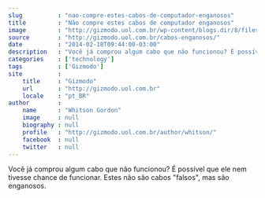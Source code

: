```yaml
---
slug          : "nao-compre-estes-cabos-de-computador-enganosos"
title         : "Não compre estes cabos de computador enganosos"
image         : "http://gizmodo.uol.com.br/wp-content/blogs.dir/8/files/2014/02/hdmi-to-vga-cable-1.jpg"
source        : "http://gizmodo.uol.com.br/cabos-enganosos/"
date          : "2014-02-18T09:44:00-03:00"
description   : "Você já comprou algum cabo que não funcionou? É possível que ele nem tivesse chance de funcionar. Estes não são cabos 'falsos', mas são enganosos."
categories    : ['technology']
tags          : ['Gizmodo']
site          :
    title     : "Gizmodo"
    url       : "http://gizmodo.uol.com.br"
    locale    : "pt_BR"
author        :
    name      : "Whitson Gordon"
    image     : null
    biography : null
    profile   : "http://gizmodo.uol.com.br/author/whitson/"
    facebook  : null
    twitter   : null
---
```


Você já comprou algum cabo que não funcionou? É possível que ele nem tivesse chance de funcionar. Estes não são cabos "falsos", mas são enganosos.
